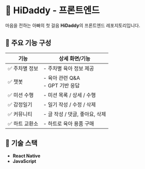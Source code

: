 # 🍼 HiDaddy - 프론트엔드

마음을 전하는 아빠의 첫 걸음 **HiDaddy**의 프론트엔드 레포지토리입니다. 

## 📱 주요 기능 구성

| 기능 | 상세 화면/기능 |
|------|----------------|
| ✅ 주차별 정보 | - 주차별 육아 정보 제공 |
| ✅ 챗봇 | - 육아 관련 Q&A<br>- GPT 기반 응답 |
| ✅ 미션 수행 | - 미션 목록 / 상세 / 수행 |
| ✅ 감정일기 | - 일기 작성 / 수정 / 삭제 |
| ✅ 커뮤니티 | - 글 작성 / 댓글, 좋아요, 삭제 |
| ✅ 하트 교환소 | - 하트로 육아 용품 구매 |

## 🧩 기술 스택

- **React Native**
- **JavaScript**

